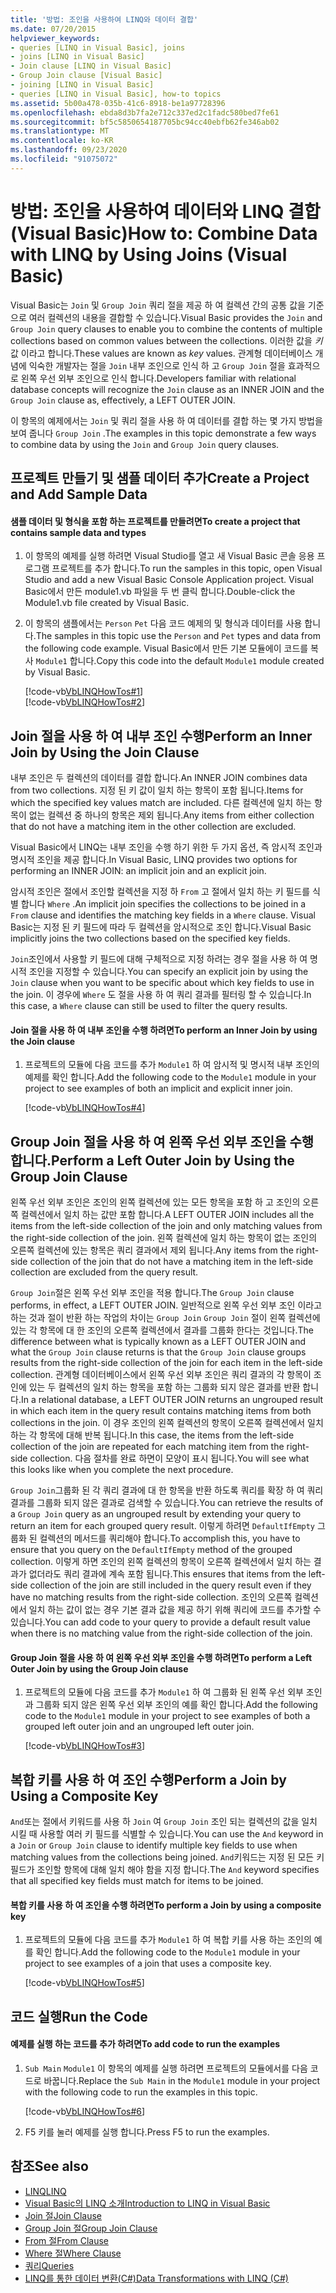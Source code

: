 ```yaml
---
title: '방법: 조인을 사용하여 LINQ와 데이터 결합'
ms.date: 07/20/2015
helpviewer_keywords:
- queries [LINQ in Visual Basic], joins
- joins [LINQ in Visual Basic]
- Join clause [LINQ in Visual Basic]
- Group Join clause [Visual Basic]
- joining [LINQ in Visual Basic]
- queries [LINQ in Visual Basic], how-to topics
ms.assetid: 5b00a478-035b-41c6-8918-be1a97728396
ms.openlocfilehash: ebda8d3b7fa2e712c337ed2c1fadc580bed7fe61
ms.sourcegitcommit: bf5c5850654187705bc94cc40ebfb62fe346ab02
ms.translationtype: MT
ms.contentlocale: ko-KR
ms.lasthandoff: 09/23/2020
ms.locfileid: "91075072"
---
```

# <a name="how-to-combine-data-with-linq-by-using-joins-visual-basic"></a><span data-ttu-id="552be-102">방법: 조인을 사용하여 데이터와 LINQ 결합(Visual Basic)</span><span class="sxs-lookup"><span data-stu-id="552be-102">How to: Combine Data with LINQ by Using Joins (Visual Basic)</span></span>

<span data-ttu-id="552be-103">Visual Basic는 `Join` 및 `Group Join` 쿼리 절을 제공 하 여 컬렉션 간의 공통 값을 기준으로 여러 컬렉션의 내용을 결합할 수 있습니다.</span><span class="sxs-lookup"><span data-stu-id="552be-103">Visual Basic provides the `Join` and `Group Join` query clauses to enable you to combine the contents of multiple collections based on common values between the collections.</span></span> <span data-ttu-id="552be-104">이러한 값을 *키* 값 이라고 합니다.</span><span class="sxs-lookup"><span data-stu-id="552be-104">These values are known as *key* values.</span></span> <span data-ttu-id="552be-105">관계형 데이터베이스 개념에 익숙한 개발자는 절을 `Join` 내부 조인으로 인식 하 고 `Group Join` 절을 효과적으로 왼쪽 우선 외부 조인으로 인식 합니다.</span><span class="sxs-lookup"><span data-stu-id="552be-105">Developers familiar with relational database concepts will recognize the `Join` clause as an INNER JOIN and the `Group Join` clause as, effectively, a LEFT OUTER JOIN.</span></span>  
  
 <span data-ttu-id="552be-106">이 항목의 예제에서는 `Join` 및 쿼리 절을 사용 하 여 데이터를 결합 하는 몇 가지 방법을 보여 줍니다 `Group Join` .</span><span class="sxs-lookup"><span data-stu-id="552be-106">The examples in this topic demonstrate a few ways to combine data by using the `Join` and `Group Join` query clauses.</span></span>  
  
## <a name="create-a-project-and-add-sample-data"></a><span data-ttu-id="552be-107">프로젝트 만들기 및 샘플 데이터 추가</span><span class="sxs-lookup"><span data-stu-id="552be-107">Create a Project and Add Sample Data</span></span>  
  
#### <a name="to-create-a-project-that-contains-sample-data-and-types"></a><span data-ttu-id="552be-108">샘플 데이터 및 형식을 포함 하는 프로젝트를 만들려면</span><span class="sxs-lookup"><span data-stu-id="552be-108">To create a project that contains sample data and types</span></span>  
  
1. <span data-ttu-id="552be-109">이 항목의 예제를 실행 하려면 Visual Studio를 열고 새 Visual Basic 콘솔 응용 프로그램 프로젝트를 추가 합니다.</span><span class="sxs-lookup"><span data-stu-id="552be-109">To run the samples in this topic, open Visual Studio and add a new Visual Basic Console Application project.</span></span> <span data-ttu-id="552be-110">Visual Basic에서 만든 module1.vb 파일을 두 번 클릭 합니다.</span><span class="sxs-lookup"><span data-stu-id="552be-110">Double-click the Module1.vb file created by Visual Basic.</span></span>  
  
2. <span data-ttu-id="552be-111">이 항목의 샘플에서는 `Person` `Pet` 다음 코드 예제의 및 형식과 데이터를 사용 합니다.</span><span class="sxs-lookup"><span data-stu-id="552be-111">The samples in this topic use the `Person` and `Pet` types and data from the following code example.</span></span> <span data-ttu-id="552be-112">Visual Basic에서 만든 기본 모듈에이 코드를 복사 `Module1` 합니다.</span><span class="sxs-lookup"><span data-stu-id="552be-112">Copy this code into the default `Module1` module created by Visual Basic.</span></span>  
  
     [!code-vb[VbLINQHowTos#1](~/samples/snippets/visualbasic/VS_Snippets_VBCSharp/VbLINQHowTos/VB/Module1.vb#1)]  
    [!code-vb[VbLINQHowTos#2](~/samples/snippets/visualbasic/VS_Snippets_VBCSharp/VbLINQHowTos/VB/Module1.vb#2)]  
  
## <a name="perform-an-inner-join-by-using-the-join-clause"></a><span data-ttu-id="552be-113">Join 절을 사용 하 여 내부 조인 수행</span><span class="sxs-lookup"><span data-stu-id="552be-113">Perform an Inner Join by Using the Join Clause</span></span>  

 <span data-ttu-id="552be-114">내부 조인은 두 컬렉션의 데이터를 결합 합니다.</span><span class="sxs-lookup"><span data-stu-id="552be-114">An INNER JOIN combines data from two collections.</span></span> <span data-ttu-id="552be-115">지정 된 키 값이 일치 하는 항목이 포함 됩니다.</span><span class="sxs-lookup"><span data-stu-id="552be-115">Items for which the specified key values match are included.</span></span> <span data-ttu-id="552be-116">다른 컬렉션에 일치 하는 항목이 없는 컬렉션 중 하나의 항목은 제외 됩니다.</span><span class="sxs-lookup"><span data-stu-id="552be-116">Any items from either collection that do not have a matching item in the other collection are excluded.</span></span>  
  
 <span data-ttu-id="552be-117">Visual Basic에서 LINQ는 내부 조인을 수행 하기 위한 두 가지 옵션, 즉 암시적 조인과 명시적 조인을 제공 합니다.</span><span class="sxs-lookup"><span data-stu-id="552be-117">In Visual Basic, LINQ provides two options for performing an INNER JOIN: an implicit join and an explicit join.</span></span>  
  
 <span data-ttu-id="552be-118">암시적 조인은 절에서 조인할 컬렉션을 지정 하 `From` 고 절에서 일치 하는 키 필드를 식별 합니다 `Where` .</span><span class="sxs-lookup"><span data-stu-id="552be-118">An implicit join specifies the collections to be joined in a `From` clause and identifies the matching key fields in a `Where` clause.</span></span> <span data-ttu-id="552be-119">Visual Basic는 지정 된 키 필드에 따라 두 컬렉션을 암시적으로 조인 합니다.</span><span class="sxs-lookup"><span data-stu-id="552be-119">Visual Basic implicitly joins the two collections based on the specified key fields.</span></span>  
  
 <span data-ttu-id="552be-120">`Join`조인에서 사용할 키 필드에 대해 구체적으로 지정 하려는 경우 절을 사용 하 여 명시적 조인을 지정할 수 있습니다.</span><span class="sxs-lookup"><span data-stu-id="552be-120">You can specify an explicit join by using the `Join` clause when you want to be specific about which key fields to use in the join.</span></span> <span data-ttu-id="552be-121">이 경우에 `Where` 도 절을 사용 하 여 쿼리 결과를 필터링 할 수 있습니다.</span><span class="sxs-lookup"><span data-stu-id="552be-121">In this case, a `Where` clause can still be used to filter the query results.</span></span>  
  
#### <a name="to-perform-an-inner-join-by-using-the-join-clause"></a><span data-ttu-id="552be-122">Join 절을 사용 하 여 내부 조인을 수행 하려면</span><span class="sxs-lookup"><span data-stu-id="552be-122">To perform an Inner Join by using the Join clause</span></span>  
  
1. <span data-ttu-id="552be-123">프로젝트의 모듈에 다음 코드를 추가 `Module1` 하 여 암시적 및 명시적 내부 조인의 예제를 확인 합니다.</span><span class="sxs-lookup"><span data-stu-id="552be-123">Add the following code to the `Module1` module in your project to see examples of both an implicit and explicit inner join.</span></span>  
  
     [!code-vb[VbLINQHowTos#4](~/samples/snippets/visualbasic/VS_Snippets_VBCSharp/VbLINQHowTos/VB/Module1.vb#4)]  
  
## <a name="perform-a-left-outer-join-by-using-the-group-join-clause"></a><span data-ttu-id="552be-124">Group Join 절을 사용 하 여 왼쪽 우선 외부 조인을 수행 합니다.</span><span class="sxs-lookup"><span data-stu-id="552be-124">Perform a Left Outer Join by Using the Group Join Clause</span></span>  

 <span data-ttu-id="552be-125">왼쪽 우선 외부 조인은 조인의 왼쪽 컬렉션에 있는 모든 항목을 포함 하 고 조인의 오른쪽 컬렉션에서 일치 하는 값만 포함 합니다.</span><span class="sxs-lookup"><span data-stu-id="552be-125">A LEFT OUTER JOIN includes all the items from the left-side collection of the join and only matching values from the right-side collection of the join.</span></span> <span data-ttu-id="552be-126">왼쪽 컬렉션에 일치 하는 항목이 없는 조인의 오른쪽 컬렉션에 있는 항목은 쿼리 결과에서 제외 됩니다.</span><span class="sxs-lookup"><span data-stu-id="552be-126">Any items from the right-side collection of the join that do not have a matching item in the left-side collection are excluded from the query result.</span></span>  
  
 <span data-ttu-id="552be-127">`Group Join`절은 왼쪽 우선 외부 조인을 적용 합니다.</span><span class="sxs-lookup"><span data-stu-id="552be-127">The `Group Join` clause performs, in effect, a LEFT OUTER JOIN.</span></span> <span data-ttu-id="552be-128">일반적으로 왼쪽 우선 외부 조인 이라고 하는 것과 절이 반환 하는 작업의 차이는 `Group Join` `Group Join` 절이 왼쪽 컬렉션에 있는 각 항목에 대 한 조인의 오른쪽 컬렉션에서 결과를 그룹화 한다는 것입니다.</span><span class="sxs-lookup"><span data-stu-id="552be-128">The difference between what is typically known as a LEFT OUTER JOIN and what the `Group Join` clause returns is that the `Group Join` clause groups results from the right-side collection of the join for each item in the left-side collection.</span></span> <span data-ttu-id="552be-129">관계형 데이터베이스에서 왼쪽 우선 외부 조인은 쿼리 결과의 각 항목이 조인에 있는 두 컬렉션의 일치 하는 항목을 포함 하는 그룹화 되지 않은 결과를 반환 합니다.</span><span class="sxs-lookup"><span data-stu-id="552be-129">In a relational database, a LEFT OUTER JOIN returns an ungrouped result in which each item in the query result contains matching items from both collections in the join.</span></span> <span data-ttu-id="552be-130">이 경우 조인의 왼쪽 컬렉션의 항목이 오른쪽 컬렉션에서 일치 하는 각 항목에 대해 반복 됩니다.</span><span class="sxs-lookup"><span data-stu-id="552be-130">In this case, the items from the left-side collection of the join are repeated for each matching item from the right-side collection.</span></span> <span data-ttu-id="552be-131">다음 절차를 완료 하면이 모양이 표시 됩니다.</span><span class="sxs-lookup"><span data-stu-id="552be-131">You will see what this looks like when you complete the next procedure.</span></span>  
  
 <span data-ttu-id="552be-132">`Group Join`그룹화 된 각 쿼리 결과에 대 한 항목을 반환 하도록 쿼리를 확장 하 여 쿼리 결과를 그룹화 되지 않은 결과로 검색할 수 있습니다.</span><span class="sxs-lookup"><span data-stu-id="552be-132">You can retrieve the results of a `Group Join` query as an ungrouped result by extending your query to return an item for each grouped query result.</span></span> <span data-ttu-id="552be-133">이렇게 하려면 `DefaultIfEmpty` 그룹화 된 컬렉션의 메서드를 쿼리해야 합니다.</span><span class="sxs-lookup"><span data-stu-id="552be-133">To accomplish this, you have to ensure that you query on the `DefaultIfEmpty` method of the grouped collection.</span></span> <span data-ttu-id="552be-134">이렇게 하면 조인의 왼쪽 컬렉션의 항목이 오른쪽 컬렉션에서 일치 하는 결과가 없더라도 쿼리 결과에 계속 포함 됩니다.</span><span class="sxs-lookup"><span data-stu-id="552be-134">This ensures that items from the left-side collection of the join are still included in the query result even if they have no matching results from the right-side collection.</span></span> <span data-ttu-id="552be-135">조인의 오른쪽 컬렉션에서 일치 하는 값이 없는 경우 기본 결과 값을 제공 하기 위해 쿼리에 코드를 추가할 수 있습니다.</span><span class="sxs-lookup"><span data-stu-id="552be-135">You can add code to your query to provide a default result value when there is no matching value from the right-side collection of the join.</span></span>  
  
#### <a name="to-perform-a-left-outer-join-by-using-the-group-join-clause"></a><span data-ttu-id="552be-136">Group Join 절을 사용 하 여 왼쪽 우선 외부 조인을 수행 하려면</span><span class="sxs-lookup"><span data-stu-id="552be-136">To perform a Left Outer Join by using the Group Join clause</span></span>  
  
1. <span data-ttu-id="552be-137">프로젝트의 모듈에 다음 코드를 추가 `Module1` 하 여 그룹화 된 왼쪽 우선 외부 조인과 그룹화 되지 않은 왼쪽 우선 외부 조인의 예를 확인 합니다.</span><span class="sxs-lookup"><span data-stu-id="552be-137">Add the following code to the `Module1` module in your project to see examples of both a grouped left outer join and an ungrouped left outer join.</span></span>  
  
     [!code-vb[VbLINQHowTos#3](~/samples/snippets/visualbasic/VS_Snippets_VBCSharp/VbLINQHowTos/VB/Module1.vb#3)]  
  
## <a name="perform-a-join-by-using-a-composite-key"></a><span data-ttu-id="552be-138">복합 키를 사용 하 여 조인 수행</span><span class="sxs-lookup"><span data-stu-id="552be-138">Perform a Join by Using a Composite Key</span></span>  

 <span data-ttu-id="552be-139">`And`또는 절에서 키워드를 사용 하 `Join` 여 `Group Join` 조인 되는 컬렉션의 값을 일치 시킬 때 사용할 여러 키 필드를 식별할 수 있습니다.</span><span class="sxs-lookup"><span data-stu-id="552be-139">You can use the `And` keyword in a `Join` or `Group Join` clause to identify multiple key fields to use when matching values from the collections being joined.</span></span> <span data-ttu-id="552be-140">`And`키워드는 지정 된 모든 키 필드가 조인할 항목에 대해 일치 해야 함을 지정 합니다.</span><span class="sxs-lookup"><span data-stu-id="552be-140">The `And` keyword specifies that all specified key fields must match for items to be joined.</span></span>  
  
#### <a name="to-perform-a-join-by-using-a-composite-key"></a><span data-ttu-id="552be-141">복합 키를 사용 하 여 조인을 수행 하려면</span><span class="sxs-lookup"><span data-stu-id="552be-141">To perform a Join by using a composite key</span></span>  
  
1. <span data-ttu-id="552be-142">프로젝트의 모듈에 다음 코드를 추가 `Module1` 하 여 복합 키를 사용 하는 조인의 예를 확인 합니다.</span><span class="sxs-lookup"><span data-stu-id="552be-142">Add the following code to the `Module1` module in your project to see examples of a join that uses a composite key.</span></span>  
  
     [!code-vb[VbLINQHowTos#5](~/samples/snippets/visualbasic/VS_Snippets_VBCSharp/VbLINQHowTos/VB/Module1.vb#5)]  
  
## <a name="run-the-code"></a><span data-ttu-id="552be-143">코드 실행</span><span class="sxs-lookup"><span data-stu-id="552be-143">Run the Code</span></span>  
  
#### <a name="to-add-code-to-run-the-examples"></a><span data-ttu-id="552be-144">예제를 실행 하는 코드를 추가 하려면</span><span class="sxs-lookup"><span data-stu-id="552be-144">To add code to run the examples</span></span>  
  
1. <span data-ttu-id="552be-145">`Sub Main` `Module1` 이 항목의 예제를 실행 하려면 프로젝트의 모듈에서를 다음 코드로 바꿉니다.</span><span class="sxs-lookup"><span data-stu-id="552be-145">Replace the `Sub Main` in the `Module1` module in your project with the following code to run the examples in this topic.</span></span>  
  
     [!code-vb[VbLINQHowTos#6](~/samples/snippets/visualbasic/VS_Snippets_VBCSharp/VbLINQHowTos/VB/Module1.vb#6)]  
  
2. <span data-ttu-id="552be-146">F5 키를 눌러 예제를 실행 합니다.</span><span class="sxs-lookup"><span data-stu-id="552be-146">Press F5 to run the examples.</span></span>  
  
## <a name="see-also"></a><span data-ttu-id="552be-147">참조</span><span class="sxs-lookup"><span data-stu-id="552be-147">See also</span></span>

- [<span data-ttu-id="552be-148">LINQ</span><span class="sxs-lookup"><span data-stu-id="552be-148">LINQ</span></span>](index.md)
- [<span data-ttu-id="552be-149">Visual Basic의 LINQ 소개</span><span class="sxs-lookup"><span data-stu-id="552be-149">Introduction to LINQ in Visual Basic</span></span>](introduction-to-linq.md)
- [<span data-ttu-id="552be-150">Join 절</span><span class="sxs-lookup"><span data-stu-id="552be-150">Join Clause</span></span>](../../../language-reference/queries/join-clause.md)
- [<span data-ttu-id="552be-151">Group Join 절</span><span class="sxs-lookup"><span data-stu-id="552be-151">Group Join Clause</span></span>](../../../language-reference/queries/group-join-clause.md)
- [<span data-ttu-id="552be-152">From 절</span><span class="sxs-lookup"><span data-stu-id="552be-152">From Clause</span></span>](../../../language-reference/queries/from-clause.md)
- [<span data-ttu-id="552be-153">Where 절</span><span class="sxs-lookup"><span data-stu-id="552be-153">Where Clause</span></span>](../../../language-reference/queries/where-clause.md)
- [<span data-ttu-id="552be-154">쿼리</span><span class="sxs-lookup"><span data-stu-id="552be-154">Queries</span></span>](../../../language-reference/queries/index.md)
- [<span data-ttu-id="552be-155">LINQ를 통한 데이터 변환(C#)</span><span class="sxs-lookup"><span data-stu-id="552be-155">Data Transformations with LINQ (C#)</span></span>](../../../../csharp/programming-guide/concepts/linq/data-transformations-with-linq.md)
